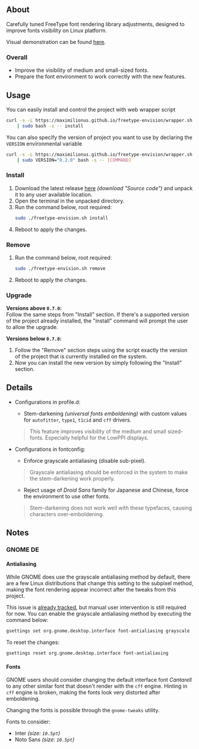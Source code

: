 ## About
Carefully tuned FreeType font rendering library adjustments, designed to
improve fonts visibility on Linux platform.

Visual demonstration can be found
[here](https://github.com/maximilionus/freetype-envision/wiki/Comparison).


### Overall
- Improve the visibility of medium and small-sized fonts.
- Prepare the font environment to work correctly with the new features.


## Usage
You can easily install and control the project with web wrapper script
```sh
curl -s -L https://maximilionus.github.io/freetype-envision/wrapper.sh \
    | sudo bash -s -- install
```

You can also specify the version of project you want to use by declaring the
`VERSION` environmental variable
```sh
curl -s -L https://maximilionus.github.io/freetype-envision/wrapper.sh \
    | sudo VERSION="0.2.0" bash -s -- [COMMAND]
```


### Install
1. Download the latest release
   [here](https://github.com/maximilionus/freetype-envision/releases/latest)
   *(download "Source code")* and unpack it to any user available location.
2. Open the terminal in the unpacked directory.
3. Run the command below, root required:
   ```sh
   sudo ./freetype-envision.sh install
   ```
4. Reboot to apply the changes.

### Remove
1. Run the command below, root required:
   ```sh
   sudo ./freetype-envision.sh remove
   ```
2. Reboot to apply the changes.

### Upgrade
**Versions above `0.7.0`:**  
Follow the same steps from "Install" section. If there's a supported version of
the project already installed, the "install" command will prompt the user to
allow the upgrade.

**Versions below `0.7.0`:**  
1. Follow the "Remove" section steps using the script exactly the version of
   the project that is currently installed on the system.
2. Now you can install the new version by simply following the "Install"
   section.


## Details
- Configurations in profile.d:
   - Stem-darkening *(universal fonts emboldening)* with custom values for
     `autofitter`, `type1`, `t1cid` and `cff` drivers.
   > This feature improves visibility of the medium and small sized-fonts.
   > Especially helpful for the LowPPI displays.

- Configurations in fontconfig:
   - Enforce grayscale antialiasing (disable sub-pixel).
   > Grayscale antialiasing should be enforced in the system to make the
   > stem-darkening work properly.

   - Reject usage of *Droid Sans* family for Japanese and Chinese, force the
     environment to use other fonts.
   > Stem-darkening does not work well with these typefaces, causing characters
   > over-emboldening.


## Notes
### GNOME DE
#### Antialiasing
While GNOME does use the grayscale antialiasing method by default, there are a
few Linux distributions that change this setting to the subpixel method, making
the font rendering appear incorrect after the tweaks from this project.

This issue is
[already tracked](https://github.com/maximilionus/freetype-envision/issues/7),
but manual user intervention is still required for now. You can enable the
grayscale antialiasing method by executing the command below:

```sh
gsettings set org.gnome.desktop.interface font-antialiasing grayscale
```

To reset the changes:

```sh
gsettings reset org.gnome.desktop.interface font-antialiasing
```

#### Fonts
GNOME users should consider changing the default interface font *Cantarell* to
any other similar font that doesn't render with the `cff` engine. Hinting in
`cff` engine is broken, making the fonts look very distorted after emboldening.

Changing the fonts is possible through the `gnome-tweaks` utility.

Fonts to consider:
- Inter *(size: `10.5pt`)*
- Noto Sans *(size: `10.5pt`)*
